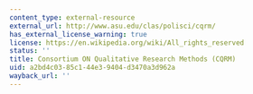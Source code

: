 ```yaml
---
content_type: external-resource
external_url: http://www.asu.edu/clas/polisci/cqrm/
has_external_license_warning: true
license: https://en.wikipedia.org/wiki/All_rights_reserved
status: ''
title: Consortium ON Qualitative Research Methods (CQRM)
uid: a2bd4c03-85c1-44e3-9404-d3470a3d962a
wayback_url: ''
---
```

